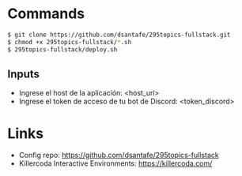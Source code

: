 # Commands
```bash
$ git clone https://github.com/dsantafe/295topics-fullstack.git
$ chmod +x 295topics-fullstack/*.sh
$ 295topics-fullstack/deploy.sh 
```

## Inputs
- Ingrese el host de la aplicación: <host_url>
- Ingrese el token de acceso de tu bot de Discord: <token_discord>

# Links
- Config repo: https://github.com/dsantafe/295topics-fullstack
- Killercoda Interactive Environments: https://killercoda.com/